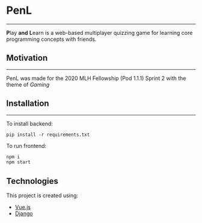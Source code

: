 # PenL
---
**P**lay **and** **L**earn is a web-based multiplayer quizzing game for learning core programming concepts with friends.

## Motivation
---
PenL was made for the 2020 MLH Fellowship (Pod 1.1.1) Sprint 2 with the theme of *Gaming*

## Installation
---
To install backend:
```
pip install -r requirements.txt
```

To run frontend:
```bash
npm i
npm start
```
## Technologies
This project is created using:
* [Vue.js](https://vuejs.org/)
* [Django](https://www.djangoproject.com/)

